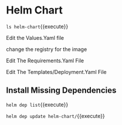 # Helm Chart #

`ls helm-chart`{{execute}}

Edit the Values.Yaml file

change the registry for the image

Edit The Requirements.Yaml File

Edit The Templates/Deployment.Yaml File

## Install Missing Dependencies ##

`helm dep list`{{execute}}

`helm dep update helm-chart/`{{execute}}



